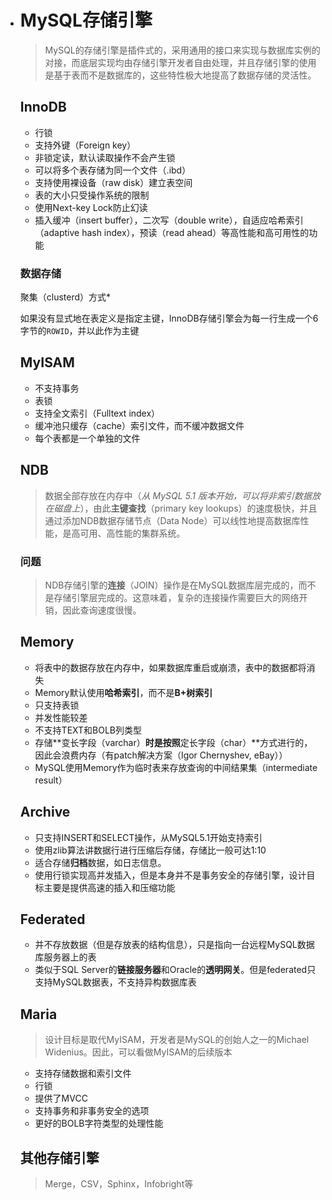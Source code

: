 - # MySQL存储引擎

  > MySQL的存储引擎是插件式的，采用通用的接口来实现与数据库实例的对接，而底层实现均由存储引擎开发者自由处理，并且存储引擎的使用是基于表而不是数据库的，这些特性极大地提高了数据存储的灵活性。

  ## InnoDB

  - 行锁
  - 支持外键（Foreign key）
  - 非锁定读，默认读取操作不会产生锁
  - 可以将多个表存储为同一个文件（.ibd）
  - 支持使用裸设备（raw disk）建立表空间
  - 表的大小只受操作系统的限制
  - 使用Next-key Lock防止幻读
  - 插入缓冲（insert buffer），二次写（double write），自适应哈希索引（adaptive hash index），预读（read ahead）等高性能和高可用性的功能

  ### 数据存储

  聚集（clusterd）方式\*

  如果没有显式地在表定义是指定主键，InnoDB存储引擎会为每一行生成一个6字节的`ROWID`，并以此作为主键

  ## MyISAM

  - 不支持事务
  - 表锁
  - 支持全文索引（Fulltext index）
  - 缓冲池只缓存（cache）索引文件，而不缓冲数据文件
  - 每个表都是一个单独的文件

  ## NDB

  > 数据全部存放在内存中（*从 MySQL 5.1 版本开始，可以将非索引数据放在磁盘上*），由此**主键查找**（primary key lookups）的速度极快，并且通过添加NDB数据存储节点（Data Node）可以线性地提高数据库性能，是高可用、高性能的集群系统。

  ### 问题

  > NDB存储引擎的**连接**（JOIN）操作是在MySQL数据库层完成的，而不是存储引擎层完成的。这意味着，复杂的连接操作需要巨大的网络开销，因此查询速度很慢。


  ## Memory

  - 将表中的数据存放在内存中，如果数据库重启或崩溃，表中的数据都将消失
  - Memory默认使用**哈希索引**，而不是**B+树索引**
  - 只支持表锁
  - 并发性能较差
  - 不支持TEXT和BOLB列类型
  - 存储**变长字段（varchar）**时是按照**定长字段（char）**方式进行的，因此会浪费内存（有patch解决方案（Igor Chernyshev, eBay））
  - MySQL使用Memory作为临时表来存放查询的中间结果集（intermediate result）


  ## Archive

  - 只支持INSERT和SELECT操作，从MySQL5.1开始支持索引
  - 使用zlib算法讲数据行进行压缩后存储，存储比一般可达1:10
  - 适合存储**归档**数据，如日志信息。
  - 使用行锁实现高并发插入，但是本身并不是事务安全的存储引擎，设计目标主要是提供高速的插入和压缩功能


  ## Federated

  - 并不存放数据（但是存放表的结构信息），只是指向一台远程MySQL数据库服务器上的表
  - 类似于SQL Server的**链接服务器**和Oracle的**透明网关**。但是federated只支持MySQL数据表，不支持异构数据库表


  ## Maria

  > 设计目标是取代MyISAM，开发者是MySQL的创始人之一的Michael Widenius。因此，可以看做MyISAM的后续版本

  - 支持存储数据和索引文件
  - 行锁
  - 提供了MVCC
  - 支持事务和非事务安全的选项
  - 更好的BOLB字符类型的处理性能

  

  ## 其他存储引擎

  > Merge，CSV，Sphinx，Infobright等